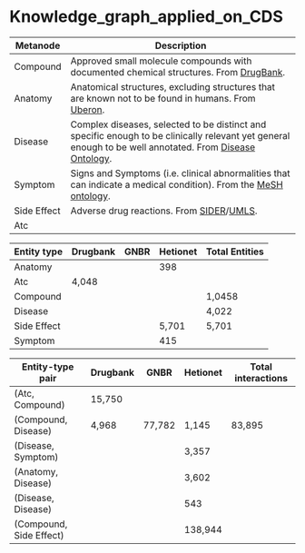 # Knowledge_graph_applied_on_CDS

| Metanode    | Description                                                  |
| ----------- | ------------------------------------------------------------ |
| Compound    | Approved small molecule compounds with documented chemical structures. From [DrugBank](https://www.drugbank.ca/). |
| Anatomy     | Anatomical structures, excluding structures that are known not to be found in humans. From [Uberon](http://uberon.github.io/). |
| Disease     | Complex diseases, selected to be distinct and specific enough to be clinically relevant yet general enough to be well annotated. From [Disease Ontology](http://disease-ontology.org/). |
| Symptom     | Signs and Symptoms (i.e. clinical abnormalities that can indicate a medical condition). From the [MeSH ontology](https://www.nlm.nih.gov/mesh/meshhome.html). |
| Side Effect | Adverse drug reactions. From [SIDER](http://sideeffects.embl.de/)/[UMLS](https://www.nlm.nih.gov/research/umls/). |
| Atc         |                                                              |





| Entity type | Drugbank | GNBR | Hetionet | Total Entities |
| ----------- | -------- | ---- | -------- | -------------- |
| Anatomy     |          |      | 398      |                |
| Atc         | 4,048    |      |          |                |
| Compound    |          |      |          | 1,0458         |
| Disease     |          |      |          | 4,022          |
| Side Effect |          |      | 5,701    | 5,701          |
| Symptom     |          |      | 415      |                |







| Entity-type pair        | Drugbank | GNBR   | Hetionet | Total interactions |
| ----------------------- | -------- | ------ | -------- | ------------------ |
| (Atc, Compound)         | 15,750   |        |          |                    |
| (Compound, Disease)     | 4,968    | 77,782 | 1,145    | 83,895             |
| (Disease, Symptom)      |          |        | 3,357    |                    |
| (Anatomy, Disease)      |          |        | 3,602    |                    |
| (Disease, Disease)      |          |        | 543      |                    |
| (Compound, Side Effect) |          |        | 138,944  |                    |

